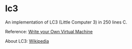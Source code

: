 # lc3

An implementation of LC3 (Little Computer 3) in 250 lines C.

Reference: [Write your Own Virtual Machine](https://justinmeiners.github.io/lc3-vm/index.html)

About LC3: [Wikipedia](https://en.wikipedia.org/wiki/Little_Computer_3)
